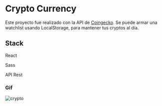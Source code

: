 # Crypto Currency

Este proyecto fue realizado con la API de [Coingecko](https://www.coingecko.com/es/api). Se puede armar una watchlist usando LocalStorage, para mantener tus cryptos al día.

## Stack

React

Sass

API Rest



### Gif
![crypto](https://user-images.githubusercontent.com/74205827/144539965-58207983-f4be-44a0-a6b7-aa5a14c15a5e.gif)
